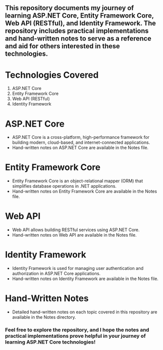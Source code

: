 <h2>This repository documents my journey of learning ASP.NET Core, Entity Framework Core, Web API (RESTful), and Identity Framework. The repository includes practical implementations and hand-written notes to serve as a reference and aid for others interested in these technologies.</h2>
<h1>Technologies Covered</h1>
  <ol>
    <li>ASP.NET Core</li>
    <li>Entity Framework Core</li>
    <li>Web API (RESTful)</li>
    <li>Identity Framework</li>
  </ol>
<h1>ASP.NET Core</h1>
<ul>
  <li>ASP.NET Core is a cross-platform, high-performance framework for building modern, cloud-based, and internet-connected applications.</li>
  <li>Hand-written notes on ASP.NET Core are available in the Notes file.</li>
</ul>
<h1>Entity Framework Core</h1>
<ul>
  <li>Entity Framework Core is an object-relational mapper (ORM) that simplifies database operations in .NET applications.</li>
  <li>Hand-written notes on Entity Framework Core are available in the Notes file.</li>
</ul>
<h1>Web API</h1>
<ul>
  <li>Web API allows building RESTful services using ASP.NET Core.</li>
  <li>Hand-written notes on Web API are available in the Notes file.
</li>
</ul>
<h1>Identity Framework</h1>
<ul>
  <li>Identity Framework is used for managing user authentication and authorization in ASP.NET Core applications.</li>
  <li>Hand-written notes on Identity Framework are available in the Notes file.</li>
</ul>
<h1>Hand-Written Notes</h1>
<ul>
  <li>Detailed hand-written notes on each topic covered in this repository are available in the Notes directory.</li>
</ul>

<h3>Feel free to explore the repository, and I hope the notes and practical implementations prove helpful in your journey of learning ASP.NET Core technologies!</h3>
